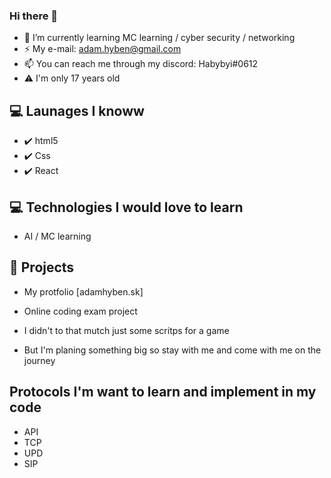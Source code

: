 ### Hi there 👋
- 🌱 I’m currently learning MC learning / cyber security / networking
- ⚡ My e-mail: adam.hyben@gmail.com 
- 📫 You can reach me through my discord: Habybyi#0612
- ⚠️ I'm only 17 years old

## 💻 Launages I knoww
- ✔️ html5
- ✔️ Css 
- ✔️ React

## 💻 Technologies I would love to learn
- AI / MC learning

## 🦾 Projects
- My protfolio [adamhyben.sk]
- Online coding exam project

- I didn't to that mutch just some scritps for a game
- But I'm planing something big so stay with me and come with me on the journey


## Protocols I'm want to learn and implement in my code

- API
- TCP
- UPD
- SIP
